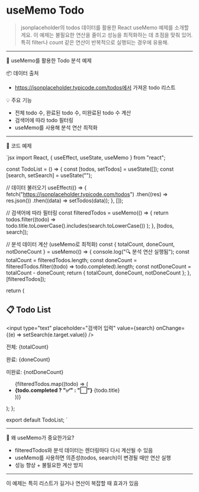 # useMemo  Todo
> jsonplaceholder의 todos 데이터를 활용한 React useMemo 예제를 소개할게요. 이 예제는 불필요한 연산을 줄이고 성능을 최적화하는 데 초점을 맞춰 있어.
> 특히 filter나 count 같은 연산이 반복적으로 실행되는 경우에 유용해.

---

🧠 useMemo를 활용한 Todo 분석 예제

📦 데이터 출처
- https://jsonplaceholder.typicode.com/todos에서 가져온 todo 리스트

💡 주요 기능
- 전체 todo 수, 완료된 todo 수, 미완료된 todo 수 계산
- 검색어에 따라 todo 필터링
- useMemo를 사용해 분석 연산 최적화

---

🧩 코드 예제

`jsx
import React, { useEffect, useState, useMemo } from "react";

const TodoList = () => {
  const [todos, setTodos] = useState([]);
  const [search, setSearch] = useState("");

  // 데이터 불러오기
  useEffect(() => {
    fetch("https://jsonplaceholder.typicode.com/todos")
      .then((res) => res.json())
      .then((data) => setTodos(data));
  }, []);

  // 검색어에 따라 필터링
  const filteredTodos = useMemo(() => {
    return todos.filter((todo) =>
      todo.title.toLowerCase().includes(search.toLowerCase())
    );
  }, [todos, search]);

  // 분석 데이터 계산 (useMemo로 최적화)
  const { totalCount, doneCount, notDoneCount } = useMemo(() => {
    console.log("🔍 분석 연산 실행됨");
    const totalCount = filteredTodos.length;
    const doneCount = filteredTodos.filter((todo) => todo.completed).length;
    const notDoneCount = totalCount - doneCount;
    return { totalCount, doneCount, notDoneCount };
  }, [filteredTodos]);

  return (
    <div>
      <h2>📋 Todo List</h2>
      <input
        type="text"
        placeholder="검색어 입력"
        value={search}
        onChange={(e) => setSearch(e.target.value)}
      />
      <div>
        <p>전체: {totalCount}</p>
        <p>완료: {doneCount}</p>
        <p>미완료: {notDoneCount}</p>
      </div>
      <ul>
        {filteredTodos.map((todo) => (
          <li key={todo.id}>
            <strong>{todo.completed ? "✅" : "⬜️"}</strong> {todo.title}
          </li>
        ))}
      </ul>
    </div>
  );
};

export default TodoList;
`

---

🚀 왜 useMemo가 중요한가요?

- filteredTodos와 분석 데이터는 렌더링마다 다시 계산될 수 있음
- useMemo를 사용하면 의존성(todos, search)이 변경될 때만 연산 실행
- 성능 향상 + 불필요한 계산 방지

---

이 예제는 특히 리스트가 길거나 연산이 복잡할 때 효과가  있음
